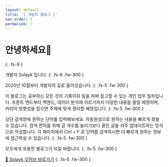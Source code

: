 ```yaml
---
layout: default
title: '{ 개발자 블로그 }'
nav_order: 1
permalink: /
---
```


# 안녕하세요👋
{: .fs-9 }

개발자 Solayk 입니다.
{: .fs-6 .fw-300 }

2020년 10월부터 개발자의 길로 들어섰습니다. 
{: .fs-5 .fw-300 }

이 블로그는 공부하는 모든 것의 기록이자 일을 하며 참고할 수 있는 개인 업무 절차입니다. 프론트 엔드부터 백엔드, 데이터 분석에 이르기까지 다양한 내용을 올릴 예정이며, 커리어 방향성을 잡으면 주제에 맞게 정리할 예정입니다. 
{: .fs-5 .fw-300 }

상단 검색창에 원하는 단어를 입력해보세요. 자동완성으로 원하는 내용을 빠르게 찾을 수 있습니다. 검색 편의를 위해 글 개수를 늘리기보다 올린 글을 자주 업데이트하는 방식으로 작성합니다. 각 페이지에서 Ctrl + F 로 단어를 검색하시면 더 빠르게 원하는 정보에 접근하실 수 있습니다. 
{: .fs-5 .fw-300 }

모두에게 유용한 블로그가 되길 바랍니다.
{: .fs-5 .fw-300 }

[🚀 Solayk 깃허브 바로가기](https://github.com/solayk)
{: .fs-5 .fw-300 }

